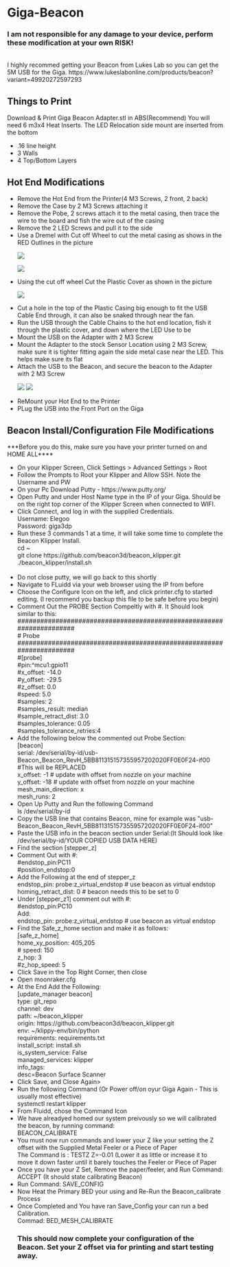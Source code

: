 # Giga-Beacon
<H3>I am not responsible for any damage to your device, perform these modification at your own RISK!</H3>
<br />I highly recommed getting your Beacon from Lukes Lab so you can get the 5M USB for the Giga. 
https://www.lukeslabonline.com/products/beacon?variant=49920272597293

<h2>Things to Print</h2>
Download & Print Giga Beacon Adapter.stl in ABS(Recommend)
You will need 6 m3x4 Heat Inserts. The LED Relocation side mount are inserted from the bottom
<ul>
<li>.16 line height</li>
<li>3 Walls</li>
<li>4 Top/Bottom Layers</li>
</ul>

<h2>Hot End Modifications</h2>
<ul>
<li>Remove the Hot End from the Printer(4 M3 Screws, 2 front, 2 back)</li>
<li>Remove the Case by 2 M3 Screws attaching it</li>
<li>Remove the Pobe, 2 screws attach it to the metal casing, then trace the wire to the board and fish the wire out of the casing</li>
 <li>Remove the 2 LED Screws and pull it to the side</li>
 <li>Use a Dremel with Cut off Wheel to cut the metal casing as shows in the RED Outlines in the picture <p><img src ="https://github.com/jranger615/Giga-Beacon/blob/main/photos/Hot-End%20Modification.jpg?raw=true"/></p>
 <p><img src ="https://github.com/jranger615/Giga-Beacon/blob/main/photos/Hot%20End%20Mod%20Completed.jpg?raw=true"/></p></li>
 <li>Using the cut off wheel Cut the Plastic Cover as shown in the picture
 <p><img src ="https://github.com/jranger615/Giga-Beacon/blob/main/photos/Plastic%20Cover%20Mod.jpg?raw=true"/></p></li>
 <li>Cut a hole in the top of the Plastic Casing big enough to fit the USB Cable End through, it can also be snaked through near the fan.</li>
 <li>Run the USB through the Cable Chains to the hot end location, fish it through the plastic cover, and down where the LED Use to be</li>
 <li>Mount the USB on the Adapter with 2 M3 Screw</li>
 <li>Mount the Adapter to the stock Sensor Location using 2 M3 Screw, make sure it is tighter fitting again the side metal case near the LED. This helps make sure its flat</li>
 <Li>Attach the USB to the Beacon, and secure the beacon to the Adapter with 2 M3 Screw
  <p><img src ="https://github.com/jranger615/Giga-Beacon/blob/main/photos/Beacon-Mounted.jpg?raw=true"/>
 <img src ="https://github.com/jranger615/Giga-Beacon/blob/main/photos/Beacon%20Mounted-Front.jpg?raw=true"/></p>
 </Li>
 <li>ReMount your Hot End to the Printer</li>
 <li> PLug the USB into the Front Port on the Giga</li>
</ul>
 
<h2>Beacon Install/Configuration File Modifications</h2>
***Before you do this, make sure you have your printer turned on and HOME ALL****
<ul>
<li>On your Klipper Screen, Click Settings > Advanced Settings > Root</li>
<li>Follow the Prompts to Root your Klipper and Allow SSH. Note the Username and PW</li>
<li>On your Pc Download Putty - https://www.putty.org/ </li>
<li>Open Putty and under Host Name type in the IP of your Giga. Should be on the right top corner of the Klipper Screen when connected to WIFI.</li>
<li>Click Connect, and log in with the supplied Credentials.   
<br />Username: Elegoo
<br />Password: giga3dp</li>
<li>Run these 3 commands 1 at a time, it will take some time to complete the Beacon Klipper Install.
<br />cd ~
<br />git clone https://github.com/beacon3d/beacon_klipper.git
<br />./beacon_klipper/install.sh</li>
<br />
 <li>Do not close putty, we will go back to this shortly</li>
<li>Navigate to FLuidd via your web browser using the IP from before</li>
<li>Choose the Configure Icon on the left, and click printer.cfg to started editing. (I recommend you backup this file to be safe before you begin)</li>
 <li> Comment Out the PROBE Section Compeltly with #. It Should look similar to this:
<br /> #####################################################################
<br /># 	Probe
<br /> #####################################################################
<br />#[probe]
<br />#pin:^mcu1:gpio11
<br />#x_offset: -14.0
<br />#y_offset: -29.5
<br />#z_offset: 0.0
<br />#speed: 5.0
<br />#samples: 2
<br />#samples_result: median
<br />#sample_retract_dist: 3.0
<br />#samples_tolerance: 0.05
<br />#samples_tolerance_retries:4</li>
<li>Add the following below the commented out Probe Section:
<br />[beacon]
<br />serial: /dev/serial/by-id/usb-Beacon_Beacon_RevH_5BB811315157355957202020FF0E0F24-if00 #This will be REPLACED
<br />x_offset: -1 # update with offset from nozzle on your machine
<br />y_offset: -18 # update with offset from nozzle on your machine
<br />mesh_main_direction: x
<br />mesh_runs: 2
<li>Open Up Putty and Run the following Command
<br />ls /dev/serial/by-id</li>
<li>Copy the USB line that contains Beacon, mine for example was "usb-Beacon_Beacon_RevH_5BB811315157355957202020FF0E0F24-if00"</li>
<li>Paste the USB info in the beacon section under Serial:(It Should look like /dev/serial/by-id/YOUR COPIED USB DATA HERE)</li>
<li>Find the section [stepper_z]</li>
<li>Comment Out with #:
<br />#endstop_pin:PC11
<br />#position_endstop:0 
<li>Add the Following at the end of stepper_z
<br />endstop_pin: probe:z_virtual_endstop # use beacon as virtual endstop
<br />homing_retract_dist: 0 # beacon needs this to be set to 0  </li>
 <li>Under [stepper_z1] comment out with #:
<br /> #endstop_pin:PC10
 <br />Add:
 <br />endstop_pin: probe:z_virtual_endstop # use beacon as virtual endstop</li>
 <li>Find the Safe_z_home section and make it as follows:
 <br />  [safe_z_home]
 <br /> home_xy_position: 405,205
 <br /> # speed: 150
 <br />  z_hop: 3          
 <br /> #z_hop_speed: 5</li>
 <li> Click Save in the Top Right Corner, then close</li>
 <li>Open moonraker.cfg</li>
 <li>At the End Add the Following:
<br />[update_manager beacon]
<br />type: git_repo
<br />channel: dev
<br />path: ~/beacon_klipper
<br />origin: https://github.com/beacon3d/beacon_klipper.git
<br />env: ~/klippy-env/bin/python
<br />requirements: requirements.txt
<br />install_script: install.sh
<br />is_system_service: False
<br />managed_services: klipper
<br />info_tags:
<br />desc=Beacon Surface Scanner </li>
<li> Click Save, and Close Again></li>
<Li>Run the following Command (Or Power off/on oyur Giga Again - This is usually most effective)
<br /> systemctl restart klipper</Li> 
 <li>From Fluidd, chose the Command Icon</li>
 <li> We have alreadyed homed our system preivously so we will calibrated the beacon, by running command:
 <br /> BEACON_CALIBRATE</li>
 <li>You must now run commands and lower your Z like your setting the Z offset with the Supplied Metal Feeler or a Piece of Paper
 <br /> The Command is : TESTZ Z=-0.01  (Lower it as little or increase it to move it down faster until it barely touches the Feeler or Piece  of Paper
 <li>Once you have your Z Set, Remove the paper/feeler, and Run Command: ACCEPT (It should state calibrating Beacon)</li>
 <li>Run Command: SAVE_CONFIG</li>
 <Li>Now Heat the Primary BED your using and Re-Run the Beacon_calibrate Process</Li>
 <li> Once Completed and You have ran Save_Config your can run a bed Calibration.
 <br /> Commad: BED_MESH_CALIBRATE </li>
 </li>
 <h3> This should now complete your configuration of the Beacon. Set your Z offset via for printing and start testing away.</H3>
</ul>
